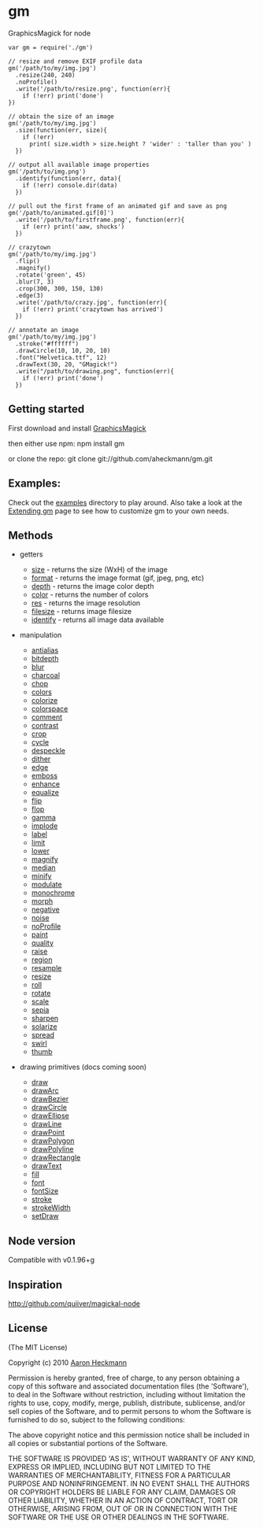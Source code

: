 # gm
GraphicsMagick for node

    var gm = require('./gm')

    // resize and remove EXIF profile data
    gm('/path/to/my/img.jpg')
      .resize(240, 240)
      .noProfile()
      .write('/path/to/resize.png', function(err){
        if (!err) print('done')
    })
  
    // obtain the size of an image
    gm('/path/to/my/img.jpg')
      .size(function(err, size){
        if (!err)
          print( size.width > size.height ? 'wider' : 'taller than you' )
      })

    // output all available image properties
    gm('/path/to/img.png')
      .identify(function(err, data){
        if (!err) console.dir(data)
      })

    // pull out the first frame of an animated gif and save as png
    gm('/path/to/animated.gif[0]')
      .write('/path/to/firstframe.png', function(err){
        if (err) print('aaw, shucks')
      })

    // crazytown
    gm('/path/to/my/img.jpg')
      .flip() 
      .magnify()
      .rotate('green', 45)
      .blur(7, 3)
      .crop(300, 300, 150, 130)
      .edge(3)
      .write('/path/to/crazy.jpg', function(err){
        if (!err) print('crazytown has arrived')
      }) 

    // annotate an image
    gm('/path/to/my/img.jpg')
      .stroke("#ffffff")
      .drawCircle(10, 10, 20, 10)
      .font("Helvetica.ttf", 12)
      .drawText(30, 20, "GMagick!")
      .write("/path/to/drawing.png", function(err){
        if (!err) print('done')
      })
   

## Getting started
First download and install [GraphicsMagick](http://www.graphicsmagick.org/)

then either use npm:
    npm install gm

or clone the repo:
    git clone git://github.com/aheckmann/gm.git

## Examples:
     
  Check out the [examples](http://github.com/aheckmann/gm/tree/master/examples/) directory to play around. 
  Also take a look at the [Extending gm](http://wiki.github.com/aheckmann/gm/extending-gm)
  page to see how to customize gm to your own needs.


## Methods

  - getters
    - [size](http://aheckmann.github.com/gm/#getters) - returns the size (WxH) of the image
    - [format](http://aheckmann.github.com/gm/#getters) - returns the image format (gif, jpeg, png, etc)
    - [depth](http://aheckmann.github.com/gm/#getters) - returns the image color depth 
    - [color](http://aheckmann.github.com/gm/#getters) - returns the number of colors
    - [res](http://aheckmann.github.com/gm/#getters)   - returns the image resolution
    - [filesize](http://aheckmann.github.com/gm/#getters) - returns image filesize
    - [identify](http://aheckmann.github.com/gm/#getters) - returns all image data available

  - manipulation
    - [antialias](http://aheckmann.github.com/gm/#antialias)
    - [bitdepth](http://aheckmann.github.com/gm/#bitdepth)
    - [blur](http://aheckmann.github.com/gm/#blur)
    - [charcoal](http://aheckmann.github.com/gm/#charcoal)
    - [chop](http://aheckmann.github.com/gm/#chop)
    - [colors](http://aheckmann.github.com/gm/#colors)
    - [colorize](http://aheckmann.github.com/gm/#colorize)
    - [colorspace](http://aheckmann.github.com/gm/#colorspace)
    - [comment](http://aheckmann.github.com/gm/#comment)
    - [contrast](http://aheckmann.github.com/gm/#contrast)
    - [crop](http://aheckmann.github.com/gm/#crop)
    - [cycle](http://aheckmann.github.com/gm/#cycle)
    - [despeckle](http://aheckmann.github.com/gm/#despeckle)
    - [dither](http://aheckmann.github.com/gm/#dither)
    - [edge](http://aheckmann.github.com/gm/#edge)
    - [emboss](http://aheckmann.github.com/gm/#emboss)
    - [enhance](http://aheckmann.github.com/gm/#enhance)
    - [equalize](http://aheckmann.github.com/gm/#equalize)
    - [flip](http://aheckmann.github.com/gm/#flip)
    - [flop](http://aheckmann.github.com/gm/#flop)
    - [gamma](http://aheckmann.github.com/gm/#gamma)
    - [implode](http://aheckmann.github.com/gm/#implode)
    - [label](http://aheckmann.github.com/gm/#label)
    - [limit](http://aheckmann.github.com/gm/#limit)
    - [lower](http://aheckmann.github.com/gm/#lower)
    - [magnify](http://aheckmann.github.com/gm/#magnify)
    - [median](http://aheckmann.github.com/gm/#median)
    - [minify](http://aheckmann.github.com/gm/#minify)
    - [modulate](http://aheckmann.github.com/gm/#modulate)
    - [monochrome](http://aheckmann.github.com/gm/#monochrome)
    - [morph](http://aheckmann.github.com/gm/#morph)
    - [negative](http://aheckmann.github.com/gm/#negative)
    - [noise](http://aheckmann.github.com/gm/#noise)
    - [noProfile](http://aheckmann.github.com/gm/#profile)
    - [paint](http://aheckmann.github.com/gm/#paint)
    - [quality](http://aheckmann.github.com/gm/#quality)
    - [raise](http://aheckmann.github.com/gm/#raise)
    - [region](http://aheckmann.github.com/gm/#region)
    - [resample](http://aheckmann.github.com/gm/#resample)
    - [resize](http://aheckmann.github.com/gm/#resize) 
    - [roll](http://aheckmann.github.com/gm/#roll)
    - [rotate](http://aheckmann.github.com/gm/#rotate)
    - [scale](http://aheckmann.github.com/gm/#scale)
    - [sepia](http://aheckmann.github.com/gm/#sepia)
    - [sharpen](http://aheckmann.github.com/gm/#sharpen)
    - [solarize](http://aheckmann.github.com/gm/#solarize)
    - [spread](http://aheckmann.github.com/gm/#spread)
    - [swirl](http://aheckmann.github.com/gm/#swirl)
    - [thumb](http://aheckmann.github.com/gm/#thumb)
 
  - drawing primitives (docs coming soon)
    - [draw](http://aheckmann.github.com/gm/#draw)
    - [drawArc](http://aheckmann.github.com/gm/#drawArc)
    - [drawBezier](http://aheckmann.github.com/gm/#drawBezier)
    - [drawCircle](http://aheckmann.github.com/gm/#drawCircle)
    - [drawEllipse](http://aheckmann.github.com/gm/#drawEllipse)
    - [drawLine](http://aheckmann.github.com/gm/#drawLine)
    - [drawPoint](http://aheckmann.github.com/gm/#drawPoint)
    - [drawPolygon](http://aheckmann.github.com/gm/#drawPolygon)
    - [drawPolyline](http://aheckmann.github.com/gm/#drawPolyline)
    - [drawRectangle](http://aheckmann.github.com/gm/#drawRectangle)
    - [drawText](http://aheckmann.github.com/gm/#drawText)
    - [fill](http://aheckmann.github.com/gm/#fill)
    - [font](http://aheckmann.github.com/gm/#font)
    - [fontSize](http://aheckmann.github.com/gm/#fontSize)
    - [stroke](http://aheckmann.github.com/gm/#stroke)
    - [strokeWidth](http://aheckmann.github.com/gm/#strokeWidth)
    - [setDraw](http://aheckmann.github.com/gm/#setDraw)
      
## Node version
Compatible with v0.1.96+g
  
## Inspiration
http://github.com/quiiver/magickal-node

## License 

(The MIT License)

Copyright (c) 2010 [Aaron Heckmann](aaron.heckmann+github@gmail.com)

Permission is hereby granted, free of charge, to any person obtaining
a copy of this software and associated documentation files (the
'Software'), to deal in the Software without restriction, including
without limitation the rights to use, copy, modify, merge, publish,
distribute, sublicense, and/or sell copies of the Software, and to
permit persons to whom the Software is furnished to do so, subject to
the following conditions:

The above copyright notice and this permission notice shall be
included in all copies or substantial portions of the Software.

THE SOFTWARE IS PROVIDED 'AS IS', WITHOUT WARRANTY OF ANY KIND,
EXPRESS OR IMPLIED, INCLUDING BUT NOT LIMITED TO THE WARRANTIES OF
MERCHANTABILITY, FITNESS FOR A PARTICULAR PURPOSE AND NONINFRINGEMENT.
IN NO EVENT SHALL THE AUTHORS OR COPYRIGHT HOLDERS BE LIABLE FOR ANY
CLAIM, DAMAGES OR OTHER LIABILITY, WHETHER IN AN ACTION OF CONTRACT,
TORT OR OTHERWISE, ARISING FROM, OUT OF OR IN CONNECTION WITH THE
SOFTWARE OR THE USE OR OTHER DEALINGS IN THE SOFTWARE.
